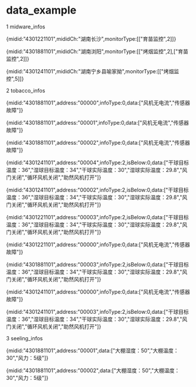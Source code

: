 # data_example

1 midware_infos

{midid:"4301221101",mididCh:"湖南长沙",monitorType:[["育苗监控",2]]}

{midid:"4301881101",mididCh:"湖南浏阳",monitorType:[["烤烟监控",2],["育苗监控",2]]}

{midid:"4301241101",mididCh:"湖南宁乡县喻家拗",monitorType:[["烤烟监控",5]]}

2 tobacco_infos

{midid:"4301881101",address:"00000",infoType:0,data:["风机无电流","传感器故障"]}

{midid:"4301881101",address:"00001",infoType:0,data:["风机无电流","传感器故障"]}

{midid:"4301881101",address:"00002",infoType:0,data:["风机无电流","传感器故障"]}

{midid:"4301241101",address:"00004",infoType:2,isBelow:0,data:["干球目标温度：36","湿球目标温度：34","干球实际温度：30","湿球实际温度：29.8","风门关闭","循环风机关闭","助然风机打开"]}

{midid:"4301241101",address:"00002",infoType:2,isBelow:0,data:["干球目标温度：36","湿球目标温度：34","干球实际温度：30","湿球实际温度：29.8","风门关闭","循环风机关闭","助然风机打开"]}

{midid:"4301221101",address:"00003",infoType:2,isBelow:0,data:["干球目标温度：36","湿球目标温度：34","干球实际温度：30","湿球实际温度：29.8","风门关闭","循环风机关闭","助然风机打开"]}

{midid:"4301221101",address:"00000",infoType:0,data:["风机无电流","传感器故障"]}

{midid:"4301881101",address:"00003",infoType:2,isBelow:0,data:["干球目标温度：36","湿球目标温度：34","干球实际温度：30","湿球实际温度：29.8","风门关闭","循环风机关闭","助然风机打开"]}

{midid:"4301241101",address:"00000",infoType:0,data:["风机无电流","传感器故障"]}

{midid:"4301241101",address:"00003",infoType:2,isBelow:0,data:["干球目标温度：36","湿球目标温度：34","干球实际温度：30","湿球实际温度：29.8","风门关闭","循环风机关闭","助然风机打开"]}

3 seeling_infos

{midid:"4301881101",address:"00001",data:["大棚湿度：50","大棚温度：30","风力：5级"]}

{midid:"4301881101",address:"00002",data:["大棚湿度：50","大棚温度：30","风力：5级"]}

